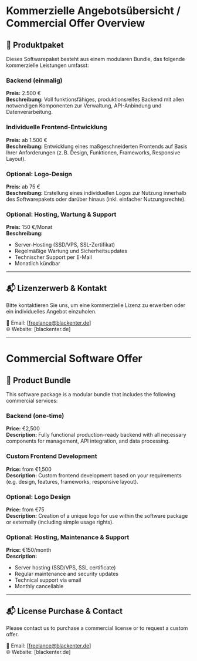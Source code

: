 # Kommerzielle Angebotsübersicht / Commercial Offer Overview

## 💼 Produktpaket

Dieses Softwarepaket besteht aus einem modularen Bundle, das folgende kommerzielle Leistungen umfasst:

### Backend (einmalig)
**Preis:** 2.500 €  
**Beschreibung:** Voll funktionsfähiges, produktionsreifes Backend mit allen notwendigen Komponenten zur Verwaltung, API-Anbindung und Datenverarbeitung.

### Individuelle Frontend-Entwicklung
**Preis:** ab 1.500 €  
**Beschreibung:** Entwicklung eines maßgeschneiderten Frontends auf Basis Ihrer Anforderungen (z. B. Design, Funktionen, Frameworks, Responsive Layout).

### Optional: Logo-Design
**Preis:** ab 75 €  
**Beschreibung:** Erstellung eines individuellen Logos zur Nutzung innerhalb des Softwarepakets oder darüber hinaus (inkl. einfacher Nutzungsrechte).

### Optional: Hosting, Wartung & Support
**Preis:** 150 €/Monat  
**Beschreibung:**  
- Server-Hosting (SSD/VPS, SSL-Zertifikat)  
- Regelmäßige Wartung und Sicherheitsupdates  
- Technischer Support per E-Mail  
- Monatlich kündbar

---

## 📬 Lizenzerwerb & Kontakt

Bitte kontaktieren Sie uns, um eine kommerzielle Lizenz zu erwerben oder ein individuelles Angebot einzuholen.

📧 Email: [freelance@blackenter.de]  
🌐 Website: [blackenter.de]

---

# Commercial Software Offer

## 💼 Product Bundle

This software package is a modular bundle that includes the following commercial services:

### Backend (one-time)
**Price:** €2,500  
**Description:** Fully functional production-ready backend with all necessary components for management, API integration, and data processing.

### Custom Frontend Development
**Price:** from €1,500  
**Description:** Custom frontend development based on your requirements (e.g. design, features, frameworks, responsive layout).

### Optional: Logo Design
**Price:** from €75  
**Description:** Creation of a unique logo for use within the software package or externally (including simple usage rights).

### Optional: Hosting, Maintenance & Support
**Price:** €150/month  
**Description:**  
- Server hosting (SSD/VPS, SSL certificate)  
- Regular maintenance and security updates  
- Technical support via email  
- Monthly cancellable

---

## 📬 License Purchase & Contact

Please contact us to purchase a commercial license or to request a custom offer.

📧 Email: [freelance@blackenter.de]  
🌐 Website: [blackenter.de]
